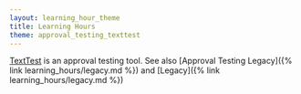```yaml
---
layout: learning_hour_theme
title: Learning Hours
theme: approval_testing_texttest
---
```


[TextTest](http://texttest.org) is an approval testing tool. See also [Approval Testing Legacy]({% link learning_hours/legacy.md %}) and [Legacy]({% link learning_hours/legacy.md %})